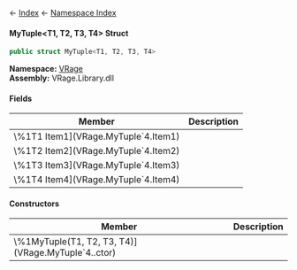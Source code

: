 ← [Index](Api-Index) ← [Namespace Index](Namespace-Index)

#### MyTuple&lt;T1, T2, T3, T4&gt; Struct

```csharp
public struct MyTuple<T1, T2, T3, T4>
```

**Namespace:** [VRage](VRage)  
**Assembly:** VRage.Library.dll

#### Fields

|Member|Description|
|---|---|
|\\%1T1 Item1](VRage.MyTuple`4.Item1)||
|\\%1T2 Item2](VRage.MyTuple`4.Item2)||
|\\%1T3 Item3](VRage.MyTuple`4.Item3)||
|\\%1T4 Item4](VRage.MyTuple`4.Item4)||

#### Constructors

|Member|Description|
|---|---|
|\\%1MyTuple(T1, T2, T3, T4)](VRage.MyTuple`4..ctor)||

